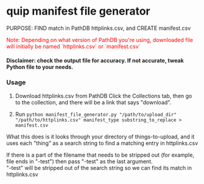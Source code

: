 # quip manifest file generator
PURPOSE: FIND match in PathDB httplinks.csv, and CREATE manifest.csv
<p style="color:red">Note: Depending on what version of PathDB you're using, downloaded file will initially be named `httplinks.csv` or `manifest.csv`</p>

#### Disclaimer: check the output file for accuracy. If not accurate, tweak Python file to your needs.

### Usage
1) Download httplinks.csv from PathDB
Click the Collections tab, then go to the collection, and there will be a link that says "download".

2) Run `python manifest_file_generator.py "/path/to/upload_dir" "/path/to/httplinks.csv" manifest_type substring_to_replace > manifest.csv`

What this does is it looks through your directory of things-to-upload, and it uses each "thing" as a search string to find a matching entry in httplinks.csv

If there is a part of the filename that needs to be stripped out (for example, file ends in "-test") then pass "-test" as the last argument.<br>
"-test" will be stripped out of the search string so we can find its match in httplinks.csv
